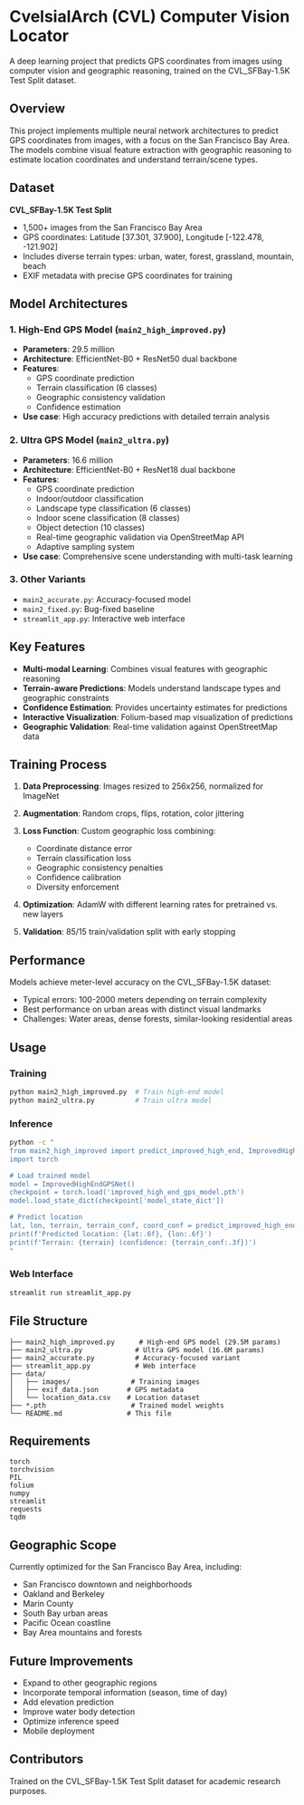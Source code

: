 # CvelsialArch (CVL) Computer Vision Locator

A deep learning project that predicts GPS coordinates from images using computer vision and geographic reasoning, trained on the CVL_SFBay-1.5K Test Split dataset.

## Overview

This project implements multiple neural network architectures to predict GPS coordinates from images, with a focus on the San Francisco Bay Area. The models combine visual feature extraction with geographic reasoning to estimate location coordinates and understand terrain/scene types.

## Dataset

**CVL_SFBay-1.5K Test Split**
- 1,500+ images from the San Francisco Bay Area
- GPS coordinates: Latitude [37.301, 37.900], Longitude [-122.478, -121.902]
- Includes diverse terrain types: urban, water, forest, grassland, mountain, beach
- EXIF metadata with precise GPS coordinates for training

## Model Architectures

### 1. High-End GPS Model (`main2_high_improved.py`)
- **Parameters**: 29.5 million
- **Architecture**: EfficientNet-B0 + ResNet50 dual backbone
- **Features**: 
  - GPS coordinate prediction
  - Terrain classification (6 classes)
  - Geographic consistency validation
  - Confidence estimation
- **Use case**: High accuracy predictions with detailed terrain analysis

### 2. Ultra GPS Model (`main2_ultra.py`)
- **Parameters**: 16.6 million  
- **Architecture**: EfficientNet-B0 + ResNet18 dual backbone
- **Features**:
  - GPS coordinate prediction
  - Indoor/outdoor classification
  - Landscape type classification (6 classes)
  - Indoor scene classification (8 classes)
  - Object detection (10 classes)
  - Real-time geographic validation via OpenStreetMap API
  - Adaptive sampling system
- **Use case**: Comprehensive scene understanding with multi-task learning

### 3. Other Variants
- `main2_accurate.py`: Accuracy-focused model
- `main2_fixed.py`: Bug-fixed baseline
- `streamlit_app.py`: Interactive web interface

## Key Features

- **Multi-modal Learning**: Combines visual features with geographic reasoning
- **Terrain-aware Predictions**: Models understand landscape types and geographic constraints
- **Confidence Estimation**: Provides uncertainty estimates for predictions
- **Interactive Visualization**: Folium-based map visualization of predictions
- **Geographic Validation**: Real-time validation against OpenStreetMap data

## Training Process

1. **Data Preprocessing**: Images resized to 256x256, normalized for ImageNet
2. **Augmentation**: Random crops, flips, rotation, color jittering
3. **Loss Function**: Custom geographic loss combining:
   - Coordinate distance error
   - Terrain classification loss
   - Geographic consistency penalties
   - Confidence calibration
   - Diversity enforcement

4. **Optimization**: AdamW with different learning rates for pretrained vs. new layers
5. **Validation**: 85/15 train/validation split with early stopping

## Performance

Models achieve meter-level accuracy on the CVL_SFBay-1.5K dataset:
- Typical errors: 100-2000 meters depending on terrain complexity
- Best performance on urban areas with distinct visual landmarks
- Challenges: Water areas, dense forests, similar-looking residential areas

## Usage

### Training
```bash
python main2_high_improved.py  # Train high-end model
python main2_ultra.py          # Train ultra model
```

### Inference
```bash
python -c "
from main2_high_improved import predict_improved_high_end, ImprovedHighEndGPSNet
import torch

# Load trained model
model = ImprovedHighEndGPSNet()
checkpoint = torch.load('improved_high_end_gps_model.pth')
model.load_state_dict(checkpoint['model_state_dict'])

# Predict location
lat, lon, terrain, terrain_conf, coord_conf = predict_improved_high_end(model, 'path/to/image.jpg')
print(f'Predicted location: {lat:.6f}, {lon:.6f}')
print(f'Terrain: {terrain} (confidence: {terrain_conf:.3f})')
"
```

### Web Interface
```bash
streamlit run streamlit_app.py
```

## File Structure

```
├── main2_high_improved.py      # High-end GPS model (29.5M params)
├── main2_ultra.py             # Ultra GPS model (16.6M params)
├── main2_accurate.py          # Accuracy-focused variant
├── streamlit_app.py           # Web interface
├── data/
│   ├── images/               # Training images
│   ├── exif_data.json       # GPS metadata
│   └── location_data.csv    # Location dataset
├── *.pth                     # Trained model weights
└── README.md                # This file
```

## Requirements

```
torch
torchvision
PIL
folium
numpy
streamlit
requests
tqdm
```

## Geographic Scope

Currently optimized for the San Francisco Bay Area, including:
- San Francisco downtown and neighborhoods
- Oakland and Berkeley
- Marin County
- South Bay urban areas
- Pacific Ocean coastline
- Bay Area mountains and forests

## Future Improvements

- Expand to other geographic regions
- Incorporate temporal information (season, time of day)
- Add elevation prediction
- Improve water body detection
- Optimize inference speed
- Mobile deployment

## Contributors

Trained on the CVL_SFBay-1.5K Test Split dataset for academic research purposes.
